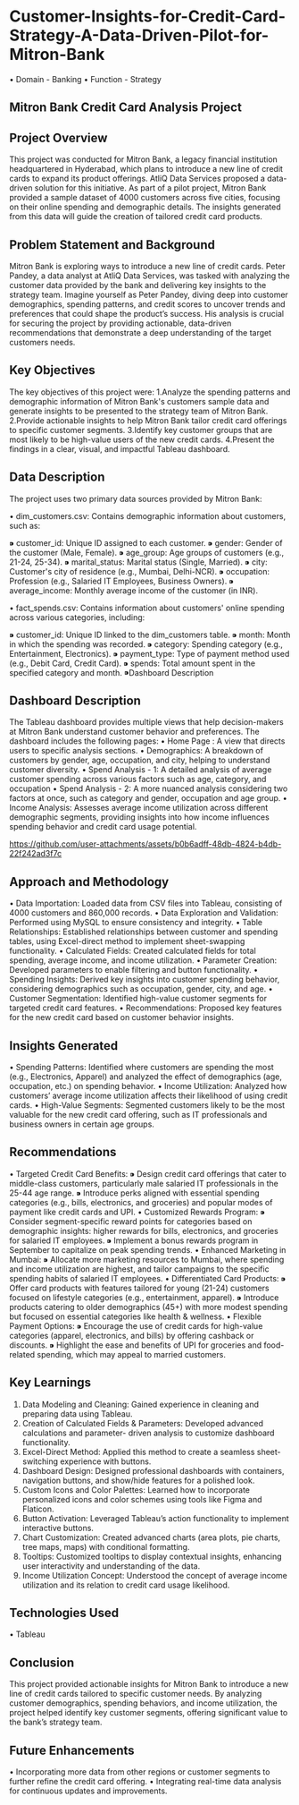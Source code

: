 # Customer-Insights-for-Credit-Card-Strategy-A-Data-Driven-Pilot-for-Mitron-Bank
• Domain - Banking
• Function - Strategy
## Mitron Bank Credit Card Analysis Project

## Project Overview
This project was conducted for Mitron Bank, a legacy financial institution headquartered in Hyderabad, which plans to introduce a new line of credit cards to expand its product offerings. AtliQ Data Services proposed a data-driven solution for this initiative. As part of a pilot project, Mitron Bank provided a sample dataset of 4000 customers across five cities, focusing on their online spending and demographic details. The insights generated from this data will guide the creation of tailored credit card products.

## Problem Statement and Background
Mitron Bank is exploring ways to introduce a new line of credit cards. Peter Pandey, a data analyst at AtliQ Data Services, was tasked with analyzing the customer data provided by the bank and delivering key insights to the strategy team. Imagine yourself as Peter Pandey, diving deep into customer demographics, spending patterns, and credit scores to uncover trends and preferences that could shape the product’s success. His analysis is crucial for securing the project by providing actionable, data-driven recommendations that demonstrate a deep understanding of the target customers needs.

## Key Objectives
The key objectives of this project were:
1.Analyze the spending patterns and demographic information of Mitron Bank's customers sample data and generate insights to be presented to the strategy team of Mitron Bank.
2.Provide actionable insights to help Mitron Bank tailor credit card offerings to specific customer segments.
3.Identify key customer groups that are most likely to be high-value users of the new credit cards.
4.Present the findings in a clear, visual, and impactful Tableau dashboard.

## Data Description
The project uses two primary data sources provided by Mitron Bank:

• dim_customers.csv: Contains demographic information about customers, such as:

⁍ customer_id: Unique ID assigned to each customer.
⁍ gender: Gender of the customer (Male, Female).
⁍ age_group: Age groups of customers (e.g., 21-24, 25-34).
⁍ marital_status: Marital status (Single, Married).
⁍ city: Customer's city of residence (e.g., Mumbai, Delhi-NCR).
⁍ occupation: Profession (e.g., Salaried IT Employees, Business Owners).
⁍ average_income: Monthly average income of the customer (in INR).

• fact_spends.csv: Contains information about customers' online spending across various categories, including:

⁍ customer_id: Unique ID linked to the dim_customers table.
⁍ month: Month in which the spending was recorded.
⁍ category: Spending category (e.g., Entertainment, Electronics).
⁍ payment_type: Type of payment method used (e.g., Debit Card, Credit Card).
⁍ spends: Total amount spent in the specified category and month.
 ⁍Dashboard Description

 ## Dashboard Description
 
 The Tableau dashboard provides multiple views that help decision-makers at Mitron Bank understand customer behavior and preferences. The dashboard includes the following pages:
• Home Page : A view that directs users to specific analysis sections.
• Demographics: A breakdown of customers by gender, age, occupation, and city, helping to understand customer diversity.
• Spend Analysis - 1: A detailed analysis of average customer spending across various factors such as age, category, and occupation
• Spend Analysis - 2: A more nuanced analysis considering two factors at once, such as category and gender, occupation and age group.
• Income Analysis: Assesses average income utilization across different demographic segments, providing insights into how income influences spending behavior and credit card usage potential.

https://github.com/user-attachments/assets/b0b6adff-48db-4824-b4db-22f242ad3f7c

## Approach and Methodology
• Data Importation: Loaded data from CSV files into Tableau, consisting of 4000 customers and 860,000 records.
• Data Exploration and Validation: Performed using MySQL to ensure consistency and integrity.
• Table Relationships: Established relationships between customer and spending tables, using Excel-direct method to implement sheet-swapping functionality.
• Calculated Fields: Created calculated fields for total spending, average income, and income utilization.
• Parameter Creation: Developed parameters to enable filtering and button functionality.
• Spending Insights: Derived key insights into customer spending behavior, considering demographics such as occupation, gender, city, and age.
• Customer Segmentation: Identified high-value customer segments for targeted credit card features.
• Recommendations: Proposed key features for the new credit card based on customer behavior insights.

## Insights Generated
• Spending Patterns: Identified where customers are spending the most (e.g., Electronics, Apparel) and analyzed the effect of demographics (age, occupation, etc.) on spending behavior.
• Income Utilization: Analyzed how customers’ average income utilization affects their likelihood of using credit cards.
• High-Value Segments: Segmented customers likely to be the most valuable for the new credit card offering, such as IT professionals and business owners in certain age groups.

## Recommendations
• Targeted Credit Card Benefits:
  ⁍ Design credit card offerings that cater to middle-class customers, particularly male salaried IT professionals in the 25-44 age range.
  ⁍ Introduce perks aligned with essential spending categories (e.g., bills, electronics, and groceries) and popular modes of payment like credit cards and UPI.
• Customized Rewards Program:
  ⁍ Consider segment-specific reward points for categories based on demographic insights: higher rewards for bills, electronics, and groceries for salaried IT employees.
  ⁍ Implement a bonus rewards program in September to capitalize on peak spending trends.
• Enhanced Marketing in Mumbai:
  ⁍ Allocate more marketing resources to Mumbai, where spending and income utilization are highest, and tailor campaigns to the specific spending habits of salaried IT employees.
• Differentiated Card Products:
  ⁍ Offer card products with features tailored for young (21-24) customers focused on lifestyle categories (e.g., entertainment, apparel).
  ⁍ Introduce products catering to older demographics (45+) with more modest spending but focused on essential categories like health & wellness.
• Flexible Payment Options:
  ⁍ Encourage the use of credit cards for high-value categories (apparel, electronics, and bills) by offering cashback or discounts.
  ⁍ Highlight the ease and benefits of UPI for groceries and food-related spending, which may appeal to married customers.

 ## Key Learnings
1. Data Modeling and Cleaning: Gained experience in cleaning and preparing data using Tableau.
2. Creation of Calculated Fields & Parameters: Developed advanced calculations and parameter- 
   driven analysis to customize dashboard functionality.
3. Excel-Direct Method: Applied this method to create a seamless sheet-switching experience 
   with buttons.
4. Dashboard Design: Designed professional dashboards with containers, navigation buttons, and 
   show/hide features for a polished look.
5. Custom Icons and Color Palettes: Learned how to incorporate personalized icons and color 
   schemes using tools like Figma and Flaticon.
6. Button Activation: Leveraged Tableau’s action functionality to implement interactive buttons.
7. Chart Customization: Created advanced charts (area plots, pie charts, tree maps, maps) with 
   conditional formatting.
8. Tooltips: Customized tooltips to display contextual insights, enhancing user interactivity 
   and understanding of the data.
9. Income Utilization Concept: Understood the concept of average income utilization and its 
   relation to credit card usage likelihood.

## Technologies Used
• Tableau

## Conclusion
This project provided actionable insights for Mitron Bank to introduce a new line of credit cards tailored to specific customer needs. By analyzing customer demographics, spending behaviors, and income utilization, the project helped identify key customer segments, offering significant value to the bank’s strategy team.

## Future Enhancements
• Incorporating more data from other regions or customer segments to further refine the credit 
  card offering.
• Integrating real-time data analysis for continuous updates and improvements.
